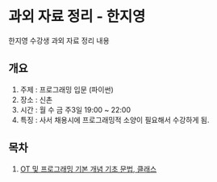 # 과외 자료 정리 - 한지영
한지영 수강생 과외 자료 정리 내용

## 개요
1. 주제 : 프로그래밍 입문 (파이썬)
2. 장소 : 신촌
3. 시간 : 월 수 금 주3일 19:00 ~ 22:00
4. 특징 : 사서 채용시에 프로그래밍적 소양이 필요해서 수강하게 됨.

##  목차
1. [OT 및 프로그래밍 기본 개념 기초 문법, 클래스](./1회차/pythonSources)

